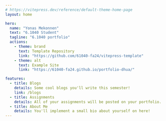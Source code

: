 ```yaml
---
# https://vitepress.dev/reference/default-theme-home-page
layout: home

hero:
  name: "Yonas Mekonnen"
  text: "6.1040 Student"
  tagline: "6.1040 portfolio"
  actions:
    - theme: brand
      text: Template Repository
      link: "https://github.com/61040-fa24/vitepress-template"
    - theme: alt
      text: Example Site
      link: "https://61040-fa24.github.io/portfolio-dhua/"

features:
  - title: Blogs
    details: Some cool blogs you'll write this semester!
    link: /blogs
  - title: Assignments
    details: All of your assignments will be posted on your portfolio.
  - title: About Me
    details: You'll implement a small bio about yourself on here!
---
```

